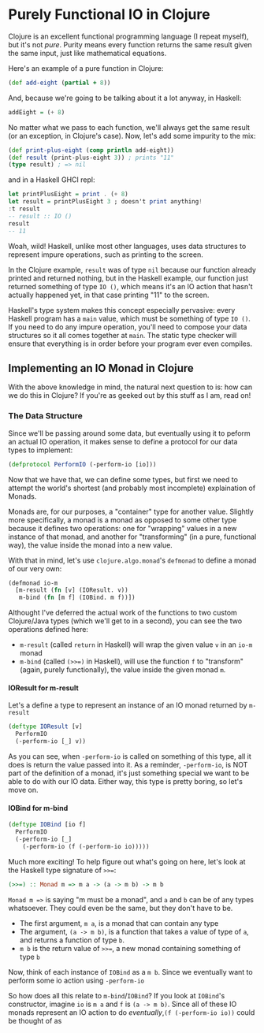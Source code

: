 # Purely Functional IO in Clojure

Clojure is an excellent functional programming language (I repeat myself), but it's not *pure*. Purity means every function returns the same result given the same input, just like mathematical equations.

Here's an example of a pure function in Clojure:
```clojure
(def add-eight (partial + 8))

```
And, because we're going to be talking about it a lot anyway, in Haskell:
```haskell
addEight = (+ 8)
```
No matter what we pass to each function, we'll always get the same result (or an exception, in Clojure's case). Now, let's add some impurity to the mix:
```clojure
(def print-plus-eight (comp println add-eight))
(def result (print-plus-eight 3)) ; prints "11"
(type result) ; => nil
```
and in a Haskell GHCI repl:
```Haskell
let printPlusEight = print . (+ 8)
let result = printPlusEight 3 ; doesn't print anything!
:t result
-- result :: IO ()
result
-- 11
```
Woah, wild! Haskell, unlike most other languages, uses data structures to represent impure operations, such as printing to the screen.

In the Clojure example, `result` was of type `nil` because our function already printed and returned nothing, but in the Haskell example, our function just returned something of type `IO ()`, which means it's an IO action that hasn't actually happened yet, in that case printing "11" to the screen.

Haskell's type system makes this concept especially pervasive: every Haskell program has a `main` value, which must be something of type `IO ()`. If you need to do any impure operation, you'll need to compose your data structures so it all comes together at `main`. The static type checker will ensure that everything is in order before your program ever even compiles.

## Implementing an IO Monad in Clojure

With the above knowledge in mind, the natural next question to is: how can we do this in Clojure? If you're as geeked out by this stuff as I am, read on!

### The Data Structure

Since we'll be passing around some data, but eventually using it to peform an actual IO operation, it makes sense to define a protocol for our data types to implement:
```clojure
(defprotocol PerformIO (-perform-io [io]))
```
Now that we have that, we can define some types, but first we need to attempt the world's shortest (and probably most incomplete) explaination of Monads.

Monads are, for our purposes, a "container" type for another value. Slightly more specifically, a monad is a monad as opposed to some other type because it defines two operations: one for "wrapping" values in a new instance of that monad, and another for "transforming" (in a pure, functional way), the value inside the monad into a new value.

With that in mind, let's use `clojure.algo.monad`'s `defmonad` to define a monad of our very own:
```clojure
(defmonad io-m
  [m-result (fn [v] (IOResult. v))
   m-bind (fn [m f] (IOBind. m f))])
```
Althought I've deferred the actual work of the functions to two custom Clojure/Java types (which we'll get to in a second), you can see the two operations defined here:
*  `m-result` (called `return` in Haskell) will wrap the given value `v` in an `io-m` monad
*  `m-bind` (called `(>>=)` in Haskell), will use the function `f` to "transform" (again, purely functionally), the value inside the given monad `m`.

#### IOResult for m-result
 Let's a define a type to represent an instance of an IO monad returned by `m-result`
```clojure
(deftype IOResult [v]
  PerformIO
  (-perform-io [_] v))
```
As you can see, when `-perform-io` is called on something of this type, all it does is return the value passed into it. As a reminder, `-perform-io`, is NOT part of the definition of a monad, it's just something special we want to be able to do with our IO data. Either way, this type is pretty boring, so let's move on.

#### IOBind for m-bind
```clojure
(deftype IOBind [io f]
  PerformIO
  (-perform-io [_]
    (-perform-io (f (-perform-io io)))))
```
Much more exciting! To help figure out what's going on here, let's look at the Haskell type signature of `>>=`:
```haskell
(>>=) :: Monad m => m a -> (a -> m b) -> m b
```
`Monad m =>` is saying "m must be a monad", and `a` and `b` can be of any types whatsoever. They could even be the same, but they don't have to be.

* The first argument, `m a`, is a monad that can contain any type
* The argument, `(a -> m b)`, is a function that takes a value of type of `a`, and returns a function of type `b`.
* `m b` is the return value of `>>=`, a new monad containing something of type `b`

Now, think of each instance of `IOBind` as a `m b`. Since we eventually want to perform some io action using `-perform-io`

So how does all this relate to `m-bind`/`IOBind`? If you look at `IOBind`'s constructor, imagine `io` is `m a` and `f` is `(a -> m b)`. Since all of these IO monads represent an IO action to do *eventually*,`(f (-perform-io io))` could be thought of as